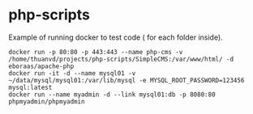 # php-scripts
Example of running docker to test code ( for each folder inside).

```
docker run -p 80:80 -p 443:443 --name php-cms -v /home/thuanvd/projects/php-scripts/SimpleCMS:/var/www/html/ -d eboraas/apache-php
docker run -it -d --name mysql01 -v ~/data/mysql/mysql01:/var/lib/mysql -e MYSQL_ROOT_PASSWORD=123456 mysql:latest
docker run --name myadmin -d --link mysql01:db -p 8080:80 phpmyadmin/phpmyadmin
```
